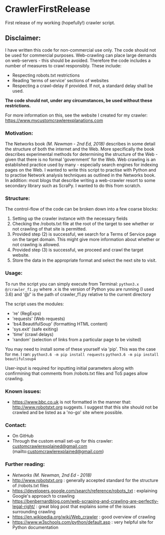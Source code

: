 # CrawlerFirstRelease
First release of my working (hopefully!) crawler script.

## **Disclaimer**:

I have written this code for non-commercial use only.
The code should not be used for commercial purposes.
Web-crawling can place large demands on web-servers - this should be avoided.
Therefore the code includes a number of measures to crawl responsibly.
These include:
- Respecting robots.txt restrictions
- Reading 'terms of service' sections of websites
- Respecting a crawl-delay if provided. If not, a standard delay shall be used.

**The code should not, under any circumstances, be used without these restrictions.**

For more information on this, see the website I created for my crawler: https://www.mycustomcrawlerexplanations.com

### Motivation:

The Networks book *(M. Newman - 2nd Ed, 2018)* describes in some detail the structure of both the internet and the Web.
More specifically the book describes experimental methods for determining the structure of the Web - given that there is no formal 'government' for the Web.
Web crawling is an established practice used by many - especially search engines for indexing pages on the Web.
I wanted to write this script to practise with Python and to practise Network analysis techniques as outlined in the Networks book.
In addition: most blogs that describe writing a web-crawler resort to some secondary library such as ScraPy. I wanted to do this from scratch.


### Structure:
The control-flow of the code can be broken down into a few coarse blocks:
1) Setting up the crawler instance with the necessary fields
2) Checking the /robots.txt file at the root of the target to see whether or not crawling of that site is permitted.
3) Provided step (2) is successful, we search for a Terms of Service page on the target domain. This might give more information about whether or not crawling is allowed.
4) Provided step (3) is successful, we proceed and crawl the target website.
5) Store the data in the appropriate format and select the next site to visit.

### Usage:
To run the script you can simply execute from Terminal:
`python3.x @/crawler_f1.py` where .x is the version of Python you are running (I used 3.6) and '@/' is the path of crawler_f1.py relative to the current directory

The script uses the modules: 
* 're' (RegExps)
* 'requests' (Web requests)
* 'bs4.BeautifulSoup' (formatting HTML content)
* 'sys.exit' (safe exiting)
* 'time' (crawl delays)
* 'random' (selection of links from a particular page to be visited)

You may need to install some of these yourself via 'pip'. This was the case for me. I ran:
`python3.6 -m pip install requests`
`python3.6 -m pip install beautifulsoup4`

User-input is required for inputting initial parameters along with confirmining that comments from /robots.txt files and ToS pages allow crawling.

### Known issues:
- https://www.bbc.co.uk is not formatted in the manner that: http://www.robotstxt.org suggests. I suggest that this site should not be crawled and be listed as a 'no-go' site where possible.

### Contact:
- On GitHub
- Through the custom email set-up for this crawler: customcrawlerexplained@gmail.com (mailto:customcrawlerexplained@gmail.com)

### Further reading:
- *Networks (M. Newman, 2nd Ed - 2018)*
- http://www.robotstxt.org : generally accepted standard for the structure of /robots.txt files
- https://developers.google.com/search/reference/robots_txt : explaining Google's approach to crawling
- https://benbernardblog.com/web-scraping-and-crawling-are-perfectly-legal-right/ : great blog post that explains some of the issues surrounding crawling
- https://en.wikipedia.org/wiki/Web_crawler : good overview of crawling
- https://www.w3schools.com/python/default.asp : very helpful site for Python documentation



